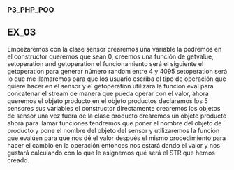### P3_PHP_POO

## EX_03

Empezaremos con la clase sensor crearemos una variable la podremos en el constructor queremos que sean 0, creemos una función de getvalue, setoperation and getoperation el funcionamiento será el siguiente el getoperation para generar número random entre 4 y 4095 setoperation será lo que me  llamaremos para que los usuario escriba el tipo de operación que quiere hacer en el sensor y el getoperation utilizara la funcion eval para concatenar el stream de manera que pueda operar con el valor, ahora queremos el objeto producto en el objeto productos declaremos los 5 sensores sus variables el constructor directamente crearemos los objetos de sensor una vez fuera de la clase producto crearemos un objeto producto ahora para llamar funciones tendremos que poner el nombre del objeto de producto y pone el nombre del objeto del sensor y utilizaremos la función que evalúen para que nos dé el valor después el mismo procedimiento para hacer el cambio en la operación entonces nos estará dando el valor y nos gustará calculando con lo que le asignemos qué será el STR que hemos creado.